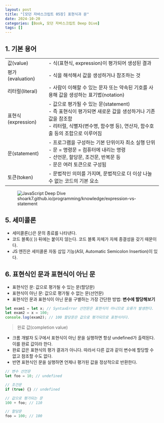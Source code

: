 ```yaml
---
layout: post
title: "[모던 자바스크립트 05장] 표현식과 문"
date: 2024-10-20
categories: [Book, 모던 자바스크립트 Deep Dive]
tags: []
---
```


## 1. 기본 용어
<table>
  <tbody>
    <tr>
      <td>값(value)</td>
      <td>- 식(표현식, expression)이 평가되어 생성된 결과</td>
    </tr>
      <tr>
      <td>평가(evaluation)</td>
      <td>- 식을 해석해서 값을 생성하거나 참조하는 것</td>
    </tr>
      <tr>
      <td>리터럴(literal)</td>
      <td>- 사람이 이해할 수 있는 문자 또는 약속된 기호를 사용해 값을 생성하는 표기법(notation)</td>
    </tr>
      <tr>
      <td>표현식(expression)</td>
      <td>
        - 값으로 평가될 수 있는 문(statement)<br>
        - 즉 표현식이 평가되면 새로운 값을 생성하거나 기존 값을 참조함<br>
        - 리터럴, 식별자(변수명, 함수명 등), 연산자, 함수호출 등의 조합으로 이루어짐
      </td>
    </tr>
    <tr>
      <td>문(statement)</td>
      <td>
        - 프로그램을 구성하는 기본 단위이자 최소 실행 단위<br>
        - 문 = 명령문 = 컴퓨터에 내리는 명령<br>
        - 선언문, 할당문, 조건문, 반복문 등<br>
        - 문은 여러 토큰으로 구성됨
      </td>
    </tr>
      <tr>
      <td>토큰(token)</td>
      <td>- 문법적인 의미를 가지며, 문법적으로 더 이상 나눌 수 없는 코드의 기본 요소</td>
    </tr>
  </tbody>
</table>
<figure>
    <img src="https://shoark7.github.io/assets/img/knowledge/expression_statement.png" alt="JavaScript Deep Dive">
    <figcaption>shoark7.github.io/programming/knowledge/expression-vs-statement
</figcaption>
</figure>


## 5. 세미콜론
- 세미콜론(;)은 문의 종료를 나타낸다.
- 코드 블록({ }) 뒤에는 붙이지 않는다. 코드 블록 자체가 자체 종결성을 갖기 때문이다.
- JS 엔진은 세미콜론 자동 삽입 기능(ASI, Automatic Semicolon Insertion)이 있다.


## 6. 표현식인 문과 표현식이 아닌 문
- 표현식인 문: 값으로 평가될 수 있는 문(할당문)
- 표현식이 아닌 문: 값으로 평가될 수 없는 문(선언문)
- 표현식인 문과 표현식이 아닌 문을 구별하는 가장 간단한 방법: **변수에 할당해보기**

```javascript
let exam1 = let x; // SyntaxError 선언문은 표현식이 아니므로 오류가 발생한다.
let exam2 = x = 100;
console.log(exam2); // 100 할당문은 값으로 평가되므로 표현식이다.
```

> 완료 값(completion value)

- 크롬 개발자 도구에서 표현식이 아닌 문을 실행하면 항상 undefined가 출력된다. 이를 완료 값이라 한다.
- 완료 값은 표현식의 평가 결과가 아니다. 따라서 다른 값과 같이 변수에 할당할 수 없고 참조할 수도 없다.
- 반면 표현식인 문을 실행하면 언제나 평가된 값을 정상적으로 반환한다.

```javascript
// 변수 선언문
let foo = 10; // undefined

// 조건문
if (true) {} // undefined

// 값으로 평가되는 문
100 + foo; // 110

// 할당문
foo = 100; // 100
```